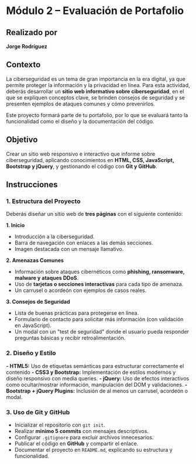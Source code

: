 # Módulo 2 – Evaluación de Portafolio

## Realizado por

**Jorge Rodríguez**

## Contexto

La ciberseguridad es un tema de gran importancia en la era digital, ya que permite proteger la información y la privacidad en línea. Para esta actividad, deberás desarrollar un **sitio web informativo sobre ciberseguridad**, en el que se expliquen conceptos clave, se brinden consejos de seguridad y se presenten ejemplos de ataques comunes y cómo prevenirlos.

Este proyecto formará parte de tu portafolio, por lo que se evaluará tanto la funcionalidad como el diseño y la documentación del código.

## Objetivo

Crear un sitio web responsivo e interactivo que informe sobre ciberseguridad, aplicando conocimientos en **HTML, CSS, JavaScript, Bootstrap y jQuery**, y gestionando el código con **Git y GitHub**.

## Instrucciones

### 1. Estructura del Proyecto

Deberás diseñar un sitio web de **tres páginas** con el siguiente contenido:

  **1. Inicio**

  - Introducción a la ciberseguridad.
  - Barra de navegación con enlaces a las demás secciones.
  - Imagen destacada con un mensaje llamativo.

  **2. Amenazas Comunes**

  - Información sobre ataques cibernéticos como **phishing, ransomware, malware y ataques DDoS**.
  - Uso de **tarjetas o secciones interactivas** para cada tipo de amenaza.
  - Un carrusel o acordeón con ejemplos de casos reales.

  **3. Consejos de Seguridad**

  - Lista de buenas prácticas para protegerse en línea.
  - Formulario de contacto para solicitar más información (con validación en JavaScript).
  - Un modal con un "test de seguridad" donde el usuario pueda responder preguntas básicas y recibir retroalimentación.

### 2. Diseño y Estilo

  **- HTML5:** Uso de etiquetas semánticas para estructurar correctamente el contenido
  **- CSS3 y Bootstrap:** Implementación de estilos modernos y diseño responsivo con media queries.
  **- jQuery:** Uso de efectos interactivos como ocultar/mostrar información, manipulación del DOM y validaciones.
  **- Bootstrap + jQuery Plugins:** Inclusión de al menos un carrusel, acordeón o modal.

### 3. Uso de Git y GitHub

  - Inicializar el repositorio con `git init`.
  - Realizar **mínimo 5 commits** con mensajes descriptivos.
  - Configurar `.gitignore` para excluir archivos innecesarios.
  - Publicar el código en **GitHub** y compartir el enlace.
  - Documentar el proyecto en `README.md`, explicando su estructura y funcionalidad.